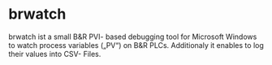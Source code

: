# brwatch
brwatch ist a small B&amp;R PVI- based debugging tool for Microsoft Windows to watch process variables („PV“) on B&amp;R PLCs. 
Additionaly it enables to log their values into CSV- Files.

